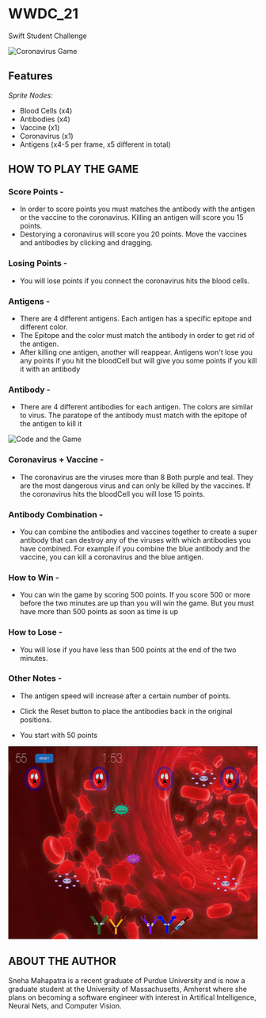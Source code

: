 # WWDC_21
Swift Student Challenge

![Coronavirus Game](./images/gameBeginning)

## Features 
*Sprite Nodes:* 
* Blood Cells (x4)
* Antibodies (x4) 
* Vaccine (x1) 
* Coronavirus (x1)
* Antigens (x4-5 per frame, x5 different in total) 


## HOW TO PLAY THE GAME

### Score Points - 
* In order to score points you must matches the antibody with the antigen or the vaccine to the coronavirus. Killing an antigen will score you 15 points. 
* Destorying a coronavirus will score you 20 points. Move the vaccines and antibodies by clicking and dragging. 

### Losing Points -
* You will lose points if you connect the coronavirus hits the blood cells. 

### Antigens -
* There are 4 different antigens. Each antigen has a specific epitope and different color. 
* The Epitope and the color must match the antibody in order to get rid of the antigen. 
* After killing one antigen, another will reappear. Antigens won't lose you any points if you hit the bloodCell but will give you some points if you kill it with an antibody

### Antibody -
* There are 4 different antibodies for each antigen. The colors are similar to virus. The paratope of the antibody must match with the epitope of the antigen to kill it 

![Code and the Game](./images/code)

### Coronavirus + Vaccine -
* The coronavirus are the viruses more than 8  Both purple and teal. They are the most dangerous virus and can only be killed by the vaccines. If the coronavirus hits the bloodCell you will lose 15 points. 

### Antibody Combination -
* You can combine the antibodies and vaccines together to create a super antibody that can destroy any of the viruses with which antibodies you have combined. For example if you combine the blue antibody and the vaccine, you can kill a coronavirus and the blue antigen. 

### How to Win - 
* You can win the game by scoring 500 points. If you score 500 or more before the two minutes are up than you will win the game. But you must have more than 500 points as soon as time is up

### How to Lose - 
* You will lose if you have less than 500 points at the end of the two minutes. 

### Other Notes - 
* The antigen speed will increase after a certain number of points. 

* Click the Reset button to place the antibodies back in the original positions. 

* You start with 50 points

![Example of the game live](./images/example.gif)


## ABOUT THE AUTHOR
Sneha Mahapatra is a recent graduate of Purdue University and is now a graduate student at the University of Massachusetts, Amherst where she plans on becoming a software engineer with interest in Artifical Intelligence, Neural Nets, and Computer Vision. 
